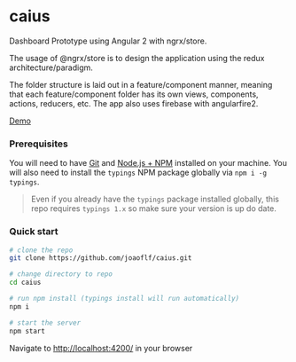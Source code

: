 # caius
Dashboard Prototype using Angular 2 with ngrx/store. 

The usage of @ngrx/store is to design the application using the redux architecture/paradigm.

The folder structure is laid out in a feature/component manner, meaning that each feature/component folder has its own views, components, actions, reducers, etc. 
The app also uses firebase with angularfire2.

[Demo](https://joaoflf.github.io/caius/)

### Prerequisites
You will need to have [Git](https://git-scm.com/) and [Node.js + NPM](http://nodejs.org) installed on your machine. You will also need to install the `typings` NPM package globally via `npm i -g typings`.
> Even if you already have the `typings` package installed globally, this repo requires `typings 1.x` so make sure your version is up do date.

### Quick start

```bash
# clone the repo
git clone https://github.com/joaoflf/caius.git

# change directory to repo
cd caius

# run npm install (typings install will run automatically)
npm i

# start the server
npm start
```

Navigate to [http://localhost:4200/](http://localhost:4200/) in your browser
